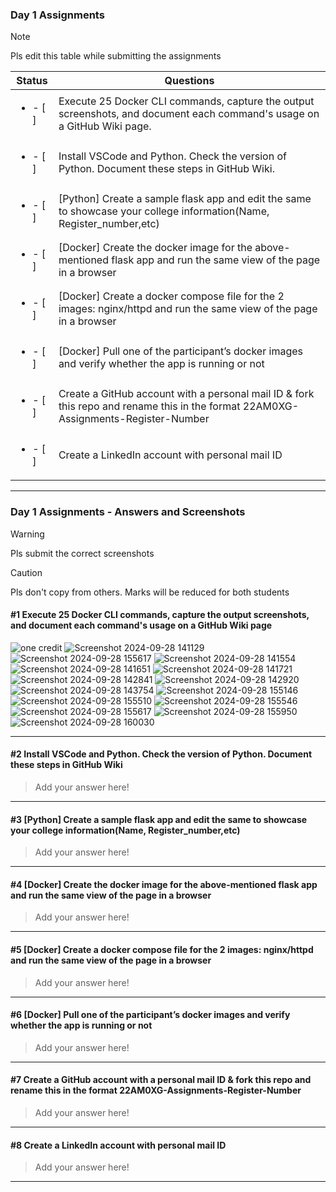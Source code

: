 ### Day 1 Assignments

> [!NOTE]
> Pls edit this table while submitting the assignments

| Status         | Questions     | 
|----------------|---------------|
| <ul><li>- [ ] </li></ul> | Execute 25 Docker CLI commands, capture the output screenshots, and document each command's usage on a GitHub Wiki page. |
| <ul><li>- [ ] </li></ul> | Install VSCode and Python. Check the version of Python. Document these steps in GitHub Wiki. |
| <ul><li>- [ ] </li></ul> | [Python] Create a sample flask app and edit the same to showcase your college information(Name, Register_number,etc) |
| <ul><li>- [ ] </li></ul> | [Docker] Create the docker image for the above-mentioned flask app and run the same view of the page in a browser |
| <ul><li>- [ ] </li></ul> | [Docker] Create a docker compose file for the 2 images: nginx/httpd and run the same view of the page in a browser |
| <ul><li>- [ ] </li></ul> | [Docker] Pull one of the participant’s docker images and verify whether the app is running or not  |
| <ul><li>- [ ] </li></ul> | Create a GitHub account with a personal mail ID & fork this repo and rename this in the format 22AM0XG-Assignments-Register-Number  |
| <ul><li>- [ ] </li></ul> | Create a LinkedIn account with personal mail ID  |

***

### Day 1 Assignments - Answers and Screenshots

> [!WARNING]
> Pls submit the correct screenshots

> [!CAUTION]
> Pls don't copy from others. Marks will be reduced for both students

#### #1 Execute 25 Docker CLI commands, capture the output screenshots, and document each command's usage on a GitHub Wiki page
![one credit ](https://github.com/user-attachments/assets/e85b7ffa-fb17-40c8-9bc3-a28701b3fe4e)
![Screenshot 2024-09-28 141129](https://github.com/user-attachments/assets/b98fefc7-7dcb-4ee1-8377-c237f907e46a)
![Screenshot 2024-09-28 155617](https://github.com/user-attachments/assets/48ad8316-8a87-4739-a735-bbc26fe7a548)
![Screenshot 2024-09-28 141554](https://github.com/user-attachments/assets/20a38bf0-a35a-4199-90c1-a54b6b3c1305)
![Screenshot 2024-09-28 141651](https://github.com/user-attachments/assets/dcf30136-c098-48f3-86ca-3f67c660039d)
![Screenshot 2024-09-28 141721](https://github.com/user-attachments/assets/8ee0e5c7-e10a-4e66-a88a-6efb676e2974)
![Screenshot 2024-09-28 142841](https://github.com/user-attachments/assets/8a26f965-dfd2-4895-8e28-04127daf1da5)
![Screenshot 2024-09-28 142920](https://github.com/user-attachments/assets/e88f1d82-08fe-4490-b25e-ae0bc506b7a2)
![Screenshot 2024-09-28 143754](https://github.com/user-attachments/assets/2d6723e9-9157-4d07-8872-10c4fdd37bee)
![Screenshot 2024-09-28 155146](https://github.com/user-attachments/assets/7035fc74-de2c-4ea7-b282-54618b1f7e3c)
![Screenshot 2024-09-28 155510](https://github.com/user-attachments/assets/3061a46d-0cf5-4a0b-ac98-d26340db19e1)
![Screenshot 2024-09-28 155546](https://github.com/user-attachments/assets/cf9a2f4f-165d-411f-8bcd-6f7c44fea843)
![Screenshot 2024-09-28 155617](https://github.com/user-attachments/assets/11b76d2c-ece9-4426-992a-6af7ba2981b0)
![Screenshot 2024-09-28 155950](https://github.com/user-attachments/assets/1717cbd3-76fb-404e-88a6-e8763a695098)
![Screenshot 2024-09-28 160030](https://github.com/user-attachments/assets/1670bb96-e053-4858-a5b5-02bcb947de3c)




















***

#### #2 Install VSCode and Python. Check the version of Python. Document these steps in GitHub Wiki
> Add your answer here!

***

#### #3 [Python] Create a sample flask app and edit the same to showcase your college information(Name, Register_number,etc)
> Add your answer here!

***

#### #4 [Docker] Create the docker image for the above-mentioned flask app and run the same view of the page in a browser
> Add your answer here!

***

#### #5 [Docker] Create a docker compose file for the 2 images: nginx/httpd and run the same view of the page in a browser
> Add your answer here!

***

#### #6 [Docker] Pull one of the participant’s docker images and verify whether the app is running or not
> Add your answer here!

***

#### #7 Create a GitHub account with a personal mail ID & fork this repo and rename this in the format 22AM0XG-Assignments-Register-Number
> Add your answer here!

***

#### #8 Create a LinkedIn account with personal mail ID
> Add your answer here!

***
